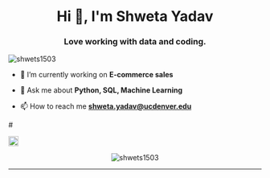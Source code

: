 <h1 align="center">Hi 👋, I'm Shweta Yadav</h1>
<h3 align="center">Love working with data and coding.</h3>
<p align="left"> <img src="https://komarev.com/ghpvc/?username=shwets1503" alt="shwets1503" /> </p>

- 🔭 I’m currently working on **E-commerce sales**

- 💬 Ask me about **Python, SQL, Machine Learning**

- 📫 How to reach me **shweta.yadav@ucdenver.edu**

#<p align="left"><img src="https://konpa.github.io/devicon/devicon.git/icons/python/python-original-wordmark.svg" alt="python" width="20" height="20"/></p><p align="center"> <img src="https://github-readme-stats.vercel.app/api?username=shwets1503&show_icons=true" alt="shwets1503" /> </p>

---

<!--START_SECTION:activity-->
<!--END_SECTION:activity-->

